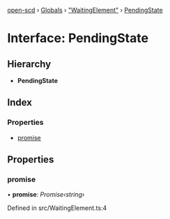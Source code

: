 [open-scd](../README.md) › [Globals](../globals.md) › ["WaitingElement"](../modules/_waitingelement_.md) › [PendingState](_waitingelement_.pendingstate.md)

# Interface: PendingState

## Hierarchy

* **PendingState**

## Index

### Properties

* [promise](_waitingelement_.pendingstate.md#promise)

## Properties

###  promise

• **promise**: *Promise‹string›*

Defined in src/WaitingElement.ts:4

